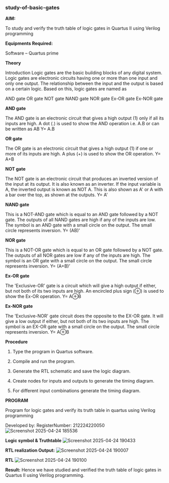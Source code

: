 ### study-of-basic-gates

**AIM:** 

To study and verify the truth table of logic gates in Quartus II using Verilog programming

**Equipments Required:**

Software – Quartus prime 

**Theory**

Introduction Logic gates are the basic building blocks of any digital system. Logic gates are electronic circuits having one or more than one input and only one output. The relationship between the input and the output is based on a certain logic. Based on this, logic gates are named as

AND gate OR gate NOT gate NAND gate NOR gate Ex-OR gate Ex-NOR gate

**AND gate**

The AND gate is an electronic circuit that gives a high output (1) only if all its inputs are high. A dot (.) is used to show the AND operation i.e. A.B or can be written as AB
Y= A.B

**OR gate** 

The OR gate is an electronic circuit that gives a high output (1) if one or more of its inputs are high. A plus (+) is used to show the OR operation.
Y= A+B

**NOT gate**

The NOT gate is an electronic circuit that produces an inverted version of the input at its output. It is also known as an inverter. If the input variable is A, the inverted output is known as NOT A. This is also shown as A' or A with a bar over the top, as shown at the outputs.
Y= A'

**NAND gate**

This is a NOT-AND gate which is equal to an AND gate followed by a NOT gate. The outputs of all NAND gates are high if any of the inputs are low. The symbol is an AND gate with a small circle on the output. The small circle represents inversion.
Y= (AB)’

**NOR gate**

This is a NOT-OR gate which is equal to an OR gate followed by a NOT gate. The outputs of all NOR gates are low if any of the inputs are high. The symbol is an OR gate with a small circle on the output. The small circle represents inversion.
Y= (A+B)’

**Ex-OR gate**

The 'Exclusive-OR' gate is a circuit which will give a high output if either, but not both of its two inputs are high. An encircled plus sign (⊕) is used to show the Ex-OR operation.
Y= A⊕B

**Ex-NOR gate**

The 'Exclusive-NOR' gate circuit does the opposite to the EX-OR gate. It will give a low output if either, but not both of its two inputs are high. The symbol is an EX-OR gate with a small circle on the output. The small circle represents inversion.
Y= A⊕B

**Procedure** 

1.	Type the program in Quartus software.

2.	Compile and run the program.

3.	Generate the RTL schematic and save the logic diagram.

4.	Create nodes for inputs and outputs to generate the timing diagram.

5.	For different input combinations generate the timing diagram.


**PROGRAM**

Program for logic gates and verify its truth table in quartus using Verilog programming

 Developed by: RegisterNumber: 212224220050
 ![Screenshot 2025-04-24 185536](https://github.com/user-attachments/assets/afecb936-3db6-491f-9f3f-9424203b7ea4)

**Logic symbol & Truthtable**
![Screenshot 2025-04-24 190433](https://github.com/user-attachments/assets/8b98b004-1a28-4662-a27f-943ae213f6b4)

**RTL realization Output:** 
![Screenshot 2025-04-24 190007](https://github.com/user-attachments/assets/00dbf3e4-46e1-484b-acb7-8cfcdd9a142e)

**RTL**
![Screenshot 2025-04-24 190100](https://github.com/user-attachments/assets/27b70ea3-8ef7-4d82-b850-ad36b698a18d)

**Result:** Hence we have studied and verified the truth table of logic gates in
 Quartus II using Verilog programming.



